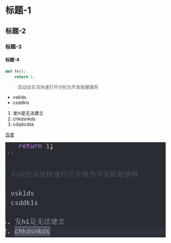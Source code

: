 # 标题-1

## 标题-2

### 标题-3

#### 标题-4

```py
def fn():
    return 1;
```

> 启动会实况快速打开分别为开发板健康网

- vsklds
- csddkls

1. 发hi是无法建立
2. chkdsnkds
3. cdsjkcdsk

[百度](https://baidu.com)


![Alt text](image.png)
